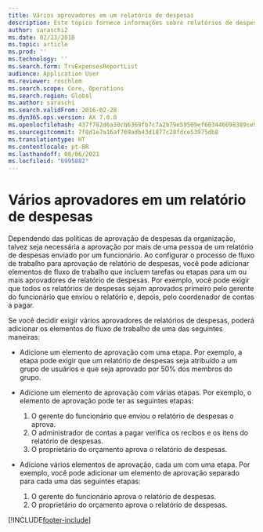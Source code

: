 ```yaml
---
title: Vários aprovadores em um relatório de despesas
description: Este tópico fornece informações sobre relatórios de despesas que requerem aprovação de várias pessoas.
author: saraschi2
ms.date: 02/23/2018
ms.topic: article
ms.prod: ''
ms.technology: ''
ms.search.form: TrvExpensesReportList
audience: Application User
ms.reviewer: roschlom
ms.search.scope: Core, Operations
ms.search.region: Global
ms.author: saraschi
ms.search.validFrom: 2016-02-28
ms.dyn365.ops.version: AX 7.0.0
ms.openlocfilehash: 437f782d6a30cb6369fb7c7a2b79e59509ef603446098389ce946be6427dee9d
ms.sourcegitcommit: 7f8d1e7a16af769adb43d1877c28fdce53975db8
ms.translationtype: HT
ms.contentlocale: pt-BR
ms.lasthandoff: 08/06/2021
ms.locfileid: "6995882"
---
```

# <a name="multiple-approvers-on-an-expense-report"></a>Vários aprovadores em um relatório de despesas

Dependendo das políticas de aprovação de despesas da organização, talvez seja necessária a aprovação por mais de uma pessoa de um relatório de despesas enviado por um funcionário. Ao configurar o processo de fluxo de trabalho para aprovação de relatório de despesas, você pode adicionar elementos de fluxo de trabalho que incluem tarefas ou etapas para um ou mais aprovadores de relatório de despesas. Por exemplo, você pode exigir que todos os relatórios de despesas sejam aprovados primeiro pelo gerente do funcionário que enviou o relatório e, depois, pelo coordenador de contas a pagar.

Se você decidir exigir vários aprovadores de relatórios de despesas, poderá adicionar os elementos do fluxo de trabalho de uma das seguintes maneiras:

- Adicione um elemento de aprovação com uma etapa. Por exemplo, a etapa pode exigir que um relatório de despesas seja atribuído a um grupo de usuários e que seja aprovado por 50% dos membros do grupo.
- Adicione um elemento de aprovação com várias etapas. Por exemplo, o elemento de aprovação pode ter as seguintes etapas:

    1. O gerente do funcionário que enviou o relatório de despesas o aprova.
    2. O administrador de contas a pagar verifica os recibos e os itens do relatório de despesas.
    3. O proprietário do orçamento aprova o relatório de despesas.

- Adicione vários elementos de aprovação, cada um com uma etapa. Por exemplo, você pode adicionar um elemento de aprovação separado para cada uma das seguintes etapas:

    1. O gerente do funcionário aprova o relatório de despesas.
    2. O proprietário do orçamento aprova o relatório de despesas.


[!INCLUDE[footer-include](../includes/footer-banner.md)]